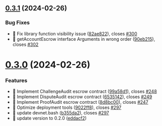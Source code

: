 

## [0.3.1](https://github.com/dataswap/core/compare/v0.3.0...v0.3.1) (2024-02-26)


### Bug Fixes

* 🐛 Fix library function visibility issue ([82ae822](https://github.com/dataswap/core/commit/82ae8226e7e7acea69ae8de5ecba99db6578be4a)), closes [#300](https://github.com/dataswap/core/issues/300)
* 🐛 getAccountEscrow interface Arguments in wrong order ([90eb215](https://github.com/dataswap/core/commit/90eb215efa7bfb8655689082c5b5261178d30188)), closes [#302](https://github.com/dataswap/core/issues/302)

# [0.3.0](https://github.com/dataswap/core/compare/v0.2.0...v0.3.0) (2024-02-26)


### Features

* 🎸 Implement ChallengeAudit escrow contract ([99a58d1](https://github.com/dataswap/core/commit/99a58d1bd59f149461ad80088bf4d17dc5ab4265)), closes [#248](https://github.com/dataswap/core/issues/248)
* 🎸 Implement DisputeAudit escrow contract ([6535142](https://github.com/dataswap/core/commit/653514241de1f8551e130ef7d9ad18825a8f16d9)), closes [#249](https://github.com/dataswap/core/issues/249)
* 🎸 Implement ProofAudit escrow contract ([8d8bc00](https://github.com/dataswap/core/commit/8d8bc003f93f79a5908eb9a4f7c25558e934f3ee)), closes [#247](https://github.com/dataswap/core/issues/247)
* 🎸 Optimize deployment tools ([9022ff8](https://github.com/dataswap/core/commit/9022ff8748e91906cdcfe111bdc88fb6e13caf86)), closes [#297](https://github.com/dataswap/core/issues/297)
* 🎸 update devnet.bash ([b355da2](https://github.com/dataswap/core/commit/b355da20c8aa4e99b37f725a2a51f1a5d5bf72b4)), closes [#297](https://github.com/dataswap/core/issues/297)
* 🎸 update version to 0.2.0 ([eddacf2](https://github.com/dataswap/core/commit/eddacf219c0b52e96404545832ae31f24e551e8d))
